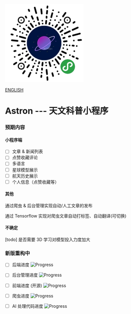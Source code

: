<img src="./READMESOURCE/qrcode.jpg" alt="qrcode" />  

[ENGLISH](./README.md)

# Astron --- 天文科普小程序

### 预期内容

#### 小程序端

- [ ] 文章 & 新闻列表  
- [ ] 点赞收藏评论  
- [ ] 多语言
- [ ] 星球模型展示  
- [ ] 航天历史展示  
- [ ] 个人信息（点赞收藏等）  

#### 其他

通过爬虫 & 后台管理实现自动/人工文章的发布  

通过 Tensorflow 实现对爬虫文章自动打标签、自动翻译(可切换)  

#### 不确定

[todo] 是否需要 3D 学习对模型投入力度加大  

### 新版重构中

- [ ] 后端进度 
![Progress](http://progressed.io/bar/30)

- [ ] 后台管理进度 
![Progress](http://progressed.io/bar/0)

- [ ] 前端进度 (开源)
![Progress](http://progressed.io/bar/0)

- [ ] 爬虫进度 
![Progress](http://progressed.io/bar/0)

- [ ] AI 处理代码进度 
![Progress](http://progressed.io/bar/0)